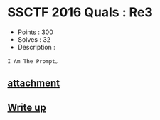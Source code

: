 # SSCTF 2016 Quals : Re3

- Points : 300
- Solves : 32
- Description :
```
I Am The Prompt。
```

## [attachment](Re3.7z)

## [Write up](writeup.md)

